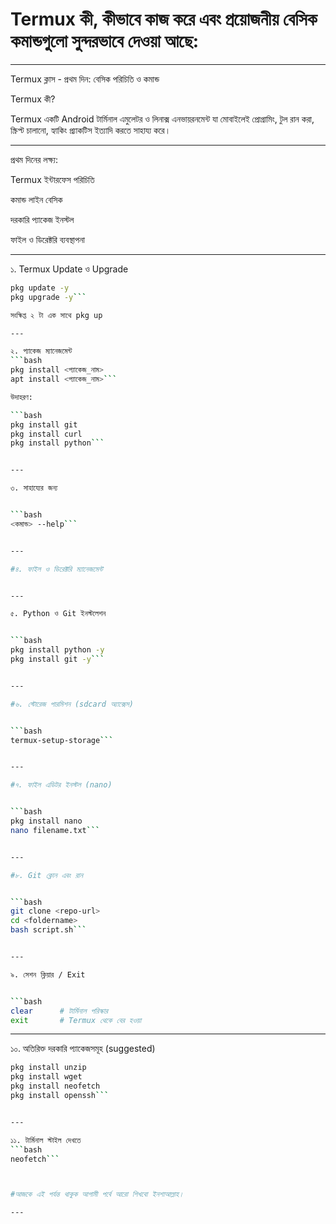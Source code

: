 # Termux কী, কীভাবে কাজ করে এবং প্রয়োজনীয় বেসিক কমান্ডগুলো সুন্দরভাবে দেওয়া আছে:


---

Termux ক্লাস - প্রথম দিন: বেসিক পরিচিতি ও কমান্ড

Termux কী?

Termux একটি Android টার্মিনাল এমুলেটর ও লিনাক্স এনভায়রনমেন্ট যা মোবাইলেই প্রোগ্রামিং, টুল রান করা, স্ক্রিপ্ট চালানো, হ্যাকিং প্র্যাকটিস ইত্যাদি করতে সাহায্য করে।


---

প্রথম দিনের লক্ষ্য:

Termux ইন্টারফেস পরিচিতি

কমান্ড লাইন বেসিক

দরকারি প্যাকেজ ইনস্টল

ফাইল ও ডিরেক্টরি ব্যবস্থাপনা



---

১. Termux Update ও Upgrade


```bash
pkg update -y
pkg upgrade -y```

সংক্ষিপ্ত ২ টা এক সাথে pkg up

---

২. প্যাকেজ ম্যানেজমেন্ট
```bash
pkg install <প্যাকেজ_নাম>
apt install <প্যাকেজ_নাম>```

উদাহরণ:

```bash
pkg install git
pkg install curl
pkg install python```


---

৩. সাহায্যের জন্য


```bash
<কমান্ড> --help```


---

#৪. ফাইল ও ডিরেক্টরি ম্যানেজমেন্ট


---

৫. Python ও Git ইনস্টলেশন


```bash
pkg install python -y
pkg install git -y```


---

#৬. স্টোরেজ পারমিশন (sdcard অ্যাক্সেস)


```bash
termux-setup-storage```


---

#৭. ফাইল এডিটর ইনস্টল (nano)


```bash
pkg install nano
nano filename.txt```


---

#৮. Git ক্লোন এবং রান


```bash
git clone <repo-url>
cd <foldername>
bash script.sh```


---

৯. সেশন ক্লিয়ার / Exit


```bash
clear      # টার্মিনাল পরিস্কার
exit       # Termux থেকে বের হওয়া
```

---

১০. অতিরিক্ত দরকারি প্যাকেজসমূহ (suggested)


```bash
pkg install unzip
pkg install wget
pkg install neofetch
pkg install openssh```


---

১১. টার্মিনাল স্টাইল দেখতে
```bash
neofetch```



#আজকে এই পর্যন্ত থাকুক আগামী পর্বে আরো শিখবো ইনশাআল্লাহ। 

---

